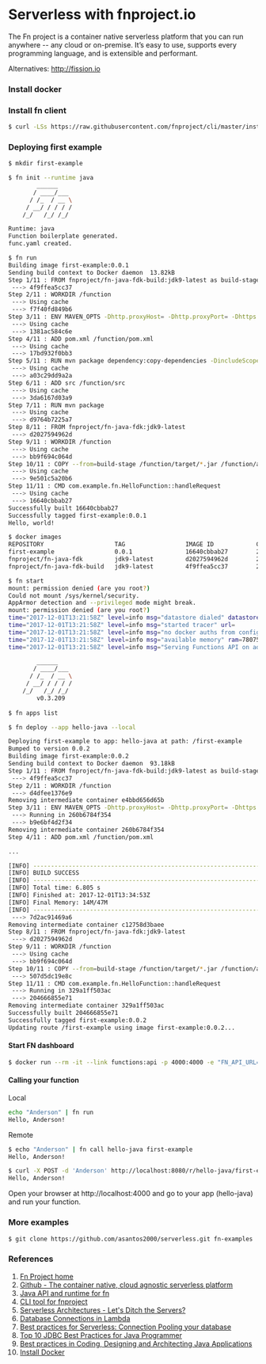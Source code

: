# Serverless with fnproject.io
The Fn project is a container native serverless platform that you can run anywhere -- any cloud or on-premise. It’s easy to use, supports every programming language, and is extensible and performant.

Alternatives: http://fission.io


### Install docker

### Install fn client

```bash
$ curl -LSs https://raw.githubusercontent.com/fnproject/cli/master/install | sh
```

### Deploying first example
```bash
$ mkdir first-example
```

```bash
$ fn init --runtime java
        ______
       / ____/___
      / /_  / __ \
     / __/ / / / /
    /_/   /_/ /_/

Runtime: java
Function boilerplate generated.
func.yaml created.
```

```bash
$ fn run
Building image first-example:0.0.1
Sending build context to Docker daemon  13.82kB
Step 1/11 : FROM fnproject/fn-java-fdk-build:jdk9-latest as build-stage
 ---> 4f9ffea5cc37
Step 2/11 : WORKDIR /function
 ---> Using cache
 ---> f7f40fd849b6
Step 3/11 : ENV MAVEN_OPTS -Dhttp.proxyHost= -Dhttp.proxyPort= -Dhttps.proxyHost= -Dhttps.proxyPort= -Dhttp.nonProxyHosts= -Dmaven.repo.local=/usr/share/maven/ref/repository
 ---> Using cache
 ---> 1381ac584c6e
Step 4/11 : ADD pom.xml /function/pom.xml
 ---> Using cache
 ---> 17bd932f0bb3
Step 5/11 : RUN mvn package dependency:copy-dependencies -DincludeScope=runtime -DskipTests=true -Dmdep.prependGroupId=true -DoutputDirectory=target --fail-never
 ---> Using cache
 ---> a03c29dd9a2a
Step 6/11 : ADD src /function/src
 ---> Using cache
 ---> 3da6167d03a9
Step 7/11 : RUN mvn package
 ---> Using cache
 ---> d9764b7225a7
Step 8/11 : FROM fnproject/fn-java-fdk:jdk9-latest
 ---> d2027594962d
Step 9/11 : WORKDIR /function
 ---> Using cache
 ---> bb9f694c064d
Step 10/11 : COPY --from=build-stage /function/target/*.jar /function/app/
 ---> Using cache
 ---> 9e501c5a20b6
Step 11/11 : CMD com.example.fn.HelloFunction::handleRequest
 ---> Using cache
 ---> 16640cbbab27
Successfully built 16640cbbab27
Successfully tagged first-example:0.0.1
Hello, world!
```

```bash
$ docker images
REPOSITORY                    TAG                 IMAGE ID            CREATED             SIZE
first-example                 0.0.1               16640cbbab27        27 minutes ago      393MB
fnproject/fn-java-fdk         jdk9-latest         d2027594962d        21 hours ago        393MB
fnproject/fn-java-fdk-build   jdk9-latest         4f9ffea5cc37        21 hours ago        408MB
```

```bash
$ fn start
mount: permission denied (are you root?)
Could not mount /sys/kernel/security.
AppArmor detection and --privileged mode might break.
mount: permission denied (are you root?)
time="2017-12-01T13:21:58Z" level=info msg="datastore dialed" datastore=sqlite3 max_idle_connections=256
time="2017-12-01T13:21:58Z" level=info msg="started tracer" url=
time="2017-12-01T13:21:58Z" level=info msg="no docker auths from config files found (this is fine)" error="open /root/.dockercfg: no such file or directory"
time="2017-12-01T13:21:58Z" level=info msg="available memory" ram=7807500288
time="2017-12-01T13:21:58Z" level=info msg="Serving Functions API on address `:8080`"

        ______
       / ____/___
      / /_  / __ \
     / __/ / / / /
    /_/   /_/ /_/
        v0.3.209
        
$ fn apps list
```

```bash
$ fn deploy --app hello-java --local

Deploying first-example to app: hello-java at path: /first-example
Bumped to version 0.0.2
Building image first-example:0.0.2
Sending build context to Docker daemon  93.18kB
Step 1/11 : FROM fnproject/fn-java-fdk-build:jdk9-latest as build-stage
 ---> 4f9ffea5cc37
Step 2/11 : WORKDIR /function
 ---> d4dfee1376e9
Removing intermediate container e4bbd656d65b
Step 3/11 : ENV MAVEN_OPTS -Dhttp.proxyHost= -Dhttp.proxyPort= -Dhttps.proxyHost= -Dhttps.proxyPort= -Dhttp.nonProxyHosts= -Dmaven.repo.local=/usr/share/maven/ref/repository
 ---> Running in 260b6784f354
 ---> b9e6bf4d2f34
Removing intermediate container 260b6784f354
Step 4/11 : ADD pom.xml /function/pom.xml

...

[INFO] ------------------------------------------------------------------------
[INFO] BUILD SUCCESS
[INFO] ------------------------------------------------------------------------
[INFO] Total time: 6.805 s
[INFO] Finished at: 2017-12-01T13:34:53Z
[INFO] Final Memory: 14M/47M
[INFO] ------------------------------------------------------------------------
 ---> 7d2ac91469a6
Removing intermediate container c12758d3baee
Step 8/11 : FROM fnproject/fn-java-fdk:jdk9-latest
 ---> d2027594962d
Step 9/11 : WORKDIR /function
 ---> Using cache
 ---> bb9f694c064d
Step 10/11 : COPY --from=build-stage /function/target/*.jar /function/app/
 ---> 507d5dc19e8c
Step 11/11 : CMD com.example.fn.HelloFunction::handleRequest
 ---> Running in 329a1ff503ac
 ---> 204666855e71
Removing intermediate container 329a1ff503ac
Successfully built 204666855e71
Successfully tagged first-example:0.0.2
Updating route /first-example using image first-example:0.0.2...
```

#### Start FN dashboard
```bash
$ docker run --rm -it --link functions:api -p 4000:4000 -e "FN_API_URL=http://api:8080" fnproject/ui
```

#### Calling your function

Local

```bash
echo "Anderson" | fn run
Hello, Anderson!
```

Remote

```bash
$ echo "Anderson" | fn call hello-java first-example
Hello, Anderson!

$ curl -X POST -d 'Anderson' http://localhost:8080/r/hello-java/first-example
Hello, Anderson!
```

Open your browser at http://localhost:4000 and go to your app (hello-java) and run your function.

### More examples
```bash
$ git clone https://github.com/asantos2000/serverless.git fn-examples
```

### References
1. [Fn Project home](https://fnproject.io/)
1. [Github - The container native, cloud agnostic serverless platform](https://github.com/fnproject/fn)
1. [Java API and runtime for fn](https://github.com/fnproject/fdk-java)
1. [CLI tool for fnproject](https://github.com/fnproject/cli)
1. [Serverless Architectures - Let's Ditch the Servers?](https://codeahoy.com/2016/06/25/serverless-architectures-lets-ditch-the-servers/)
1. [Database Connections in Lambda](http://blog.rowanudell.com/database-connections-in-lambda/)
1. [Best practices for Serverless: Connection Pooling your database](http://blog.spotinst.com/2017/11/19/best-practices-serverless-connection-pooling-database/)
1. [Top 10 JDBC Best Practices for Java Programmer](http://javarevisited.blogspot.com.br/2012/08/top-10-jdbc-best-practices-for-java.html)
1. [Best practices in Coding, Designing and Architecting Java Applications](https://github.com/in28minutes/java-best-practices#data-layer)
1. [Install Docker](https://docs.docker.com/engine/installation/)
 